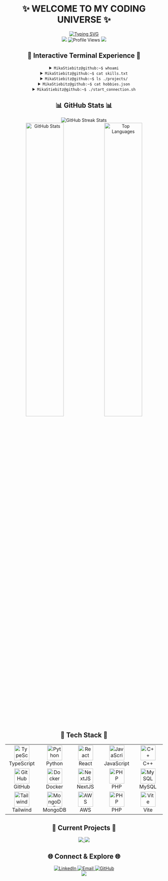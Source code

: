 # <div align="center">✨ WELCOME TO MY CODING UNIVERSE ✨</div>

<div align="center">
  <a href="https://github.com/MikaStiebitz">
    <img src="https://readme-typing-svg.herokuapp.com?font=Fira+Code&size=30&duration=3000&pause=1000&color=F724A9&center=true&vCenter=true&random=false&width=600&height=100&lines=Full-Stack+Developer;Creative+Problem+Solver;Open+Source+Enthusiast;Always+Learning;Rust+Explorer;3D+Printing+Fan" alt="Typing SVG" />
  </a>
</div>

<div align="center">
  <img src="https://custom-icon-badges.demolab.com/badge/Currently-Online-brightgreen?style=for-the-badge&logo=broadcast-tower&logoColor=white"/>
  <img src="https://komarev.com/ghpvc/?username=MikaStiebitz&style=for-the-badge&color=blueviolet" alt="Profile Views"/>
  <a href="https://wakatime.com/@MikaStiebitz">
    <img src="https://custom-icon-badges.demolab.com/badge/Total_Time-1000_hrs-blue?style=for-the-badge&logo=timer&logoColor=white"/>
  </a>
</div>

## <div align="center">👾 Interactive Terminal Experience 👾</div>

<div align="center">

<details>
<summary><code>MikaStiebitz@github:~$ whoami</code></summary>

```bash
> Full-Stack Developer passionate about innovative web solutions and clean code.
> Focused on performance, user experience, and scalable architectures.
> Always looking for the next exciting project and new technologies to explore.
```

</details>

<details>
<summary><code>MikaStiebitz@github:~$ cat skills.txt</code></summary>

```bash
> 🔹 Programming: TypeScript, Python, PHP, C++, JavaScript, Rust (learning)
> 🔹 Frontend: React, NextJS, TailwindCSS, Redux, Framer Motion
> 🔹 Backend: Express, Django, Laravel, RESTful APIs, GraphQL
> 🔹 DevOps: Docker, CI/CD, Git, GitHub Actions, AWS
> 🔹 Tools: VS Code, Webpack, Vite, npm, yarn
> 🔹 Databases: MySQL, PostgreSQL, MongoDB, Redis
```

</details>

<details>
<summary><code>MikaStiebitz@github:~$ ls ./projects/</code></summary>

```bash
📁 [React-Modern-Gantt] - Modern Gantt chart solution built with React
📁 [Git-Gud] - Interactive Git learning platform for beginners
📁 [Community-UI] - Component library for community platforms
📁 [3D-Print-Manager] - Tool for managing 3D printing projects
📁 [Rust-Experiments] - My first steps in Rust programming
```

</details>

<details>
<summary><code>MikaStiebitz@github:~$ cat hobbies.json</code></summary>

```json
{
    "creative": ["3D-Printing", "Music Production", "Generative Art"],
    "active": ["Biking", "Geo-Guessr", "Hiking"],
    "learning": ["Rust", "3D Modeling", "Electronics"],
    "gaming": ["Strategy Games", "Indie Games", "Retro Classics"]
}
```

</details>

<details>
<summary><code>MikaStiebitz@github:~$ ./start_connection.sh</code></summary>

```bash
> 🔄 Establishing connection...
> 🟢 Connection successful!
> 📬 Contact me: mika.stiebitz@gmail.com
> 🌐 LinkedIn: linkedin.com/in/MikaStiebitz
> 🤝 Open to: Collaborations, Open Source Contributions, New Projects
```

</details>

</div>

## <div align="center">📊 GitHub Stats 📊</div>

<div align="center">
  <img src="https://github-readme-streak-stats.herokuapp.com/?user=MikaStiebitz&theme=radical&hide_border=true" alt="GitHub Streak Stats" />
</div>

<div align="center">
  <img src="https://github-readme-stats.vercel.app/api?username=MikaStiebitz&show_icons=true&theme=radical&hide_border=true&count_private=true" width="49%" alt="GitHub Stats" />
  <img src="https://github-readme-stats.vercel.app/api/top-langs/?username=MikaStiebitz&layout=compact&theme=radical&hide_border=true" width="49%" alt="Top Languages" />
</div>

## <div align="center">🧩 Tech Stack 🧩</div>

<div align="center">
  <table>
    <tr>
      <td align="center" width="96">
        <img src="https://techstack-generator.vercel.app/ts-icon.svg" alt="TypeScript" width="48" height="48" />
        <br>TypeScript
      </td>
      <td align="center" width="96">
        <img src="https://techstack-generator.vercel.app/python-icon.svg" alt="Python" width="48" height="48" />
        <br>Python
      </td>
      <td align="center" width="96">
        <img src="https://techstack-generator.vercel.app/react-icon.svg" alt="React" width="48" height="48" />
        <br>React
      </td>
      <td align="center" width="96">
        <img src="https://techstack-generator.vercel.app/js-icon.svg" alt="JavaScript" width="48" height="48" />
        <br>JavaScript
      </td>
      <td align="center" width="96">
        <img src="https://techstack-generator.vercel.app/cpp-icon.svg" alt="C++" width="48" height="48" />
        <br>C++
      </td>
    </tr>
    <tr>
      <td align="center" width="96">
        <img src="https://techstack-generator.vercel.app/github-icon.svg" alt="GitHub" width="48" height="48" />
        <br>GitHub
      </td>
      <td align="center" width="96">
        <img src="https://techstack-generator.vercel.app/docker-icon.svg" alt="Docker" width="48" height="48" />
        <br>Docker
      </td>
      <td align="center" width="96">
        <img src="https://skillicons.dev/icons?i=nextjs" alt="NextJS" width="48" height="48" />
        <br>NextJS
      </td>
      <td align="center" width="96">
        <img src="https://skillicons.dev/icons?i=php" alt="PHP" width="48" height="48" />
        <br>PHP
      </td>
      <td align="center" width="96">
        <img src="https://techstack-generator.vercel.app/mysql-icon.svg" alt="MySQL" width="48" height="48" />
        <br>MySQL
      </td>
    </tr>
    <tr>
      <td align="center" width="96">
        <img src="https://skillicons.dev/icons?i=tailwind" alt="Tailwind" width="48" height="48" />
        <br>Tailwind
      </td>
      <td align="center" width="96">
        <img src="https://skillicons.dev/icons?i=mongodb" alt="MongoDB" width="48" height="48" />
        <br>MongoDB
      </td>
      <td align="center" width="96">
        <img src="https://skillicons.dev/icons?i=aws" alt="AWS" width="48" height="48" />
        <br>AWS
      </td>
      <td align="center" width="96">
        <img src="https://skillicons.dev/icons?i=php" alt="PHP" width="48" height="48" />
        <br>PHP
      </td>
      <td align="center" width="96">
        <img src="https://skillicons.dev/icons?i=vite" alt="Vite" width="48" height="48" />
        <br>Vite
      </td>
    </tr>
  </table>
</div>

## <div align="center">🔭 Current Projects 🔭</div>

<div align="center">
  <a href="https://github.com/MikaStiebitz/React-Modern-Gantt">
    <img src="https://github-readme-stats.vercel.app/api/pin/?username=MikaStiebitz&repo=React-Modern-Gantt&theme=radical&hide_border=true" />
  </a>
  <a href="https://github.com/MikaStiebitz/Git-Gud">
    <img src="https://github-readme-stats.vercel.app/api/pin/?username=MikaStiebitz&repo=Git-Gud&theme=radical&hide_border=true" />
  </a>
</div>

## <div align="center">🌐 Connect & Explore 🌐</div>

<div align="center">
  <a href="https://linkedin.com/in/MikaStiebitz">
    <img src="https://img.shields.io/badge/LinkedIn-0077B5?style=for-the-badge&logo=linkedin&logoColor=white" alt="LinkedIn"/>
  </a>
  <a href="mailto:mika.stiebitz@gmail.com">
    <img src="https://img.shields.io/badge/Email-D14836?style=for-the-badge&logo=gmail&logoColor=white" alt="Email"/>
  </a>
  <a href="https://github.com/MikaStiebitz">
    <img src="https://img.shields.io/badge/GitHub-100000?style=for-the-badge&logo=github&logoColor=white" alt="GitHub"/>
  </a>
</div>

<div align="center">
  <a href="#top">
    <img src="https://custom-icon-badges.demolab.com/badge/-⬆️_Back_to_Top-purple?style=for-the-badge&logoColor=white"/>
  </a>
</div>

